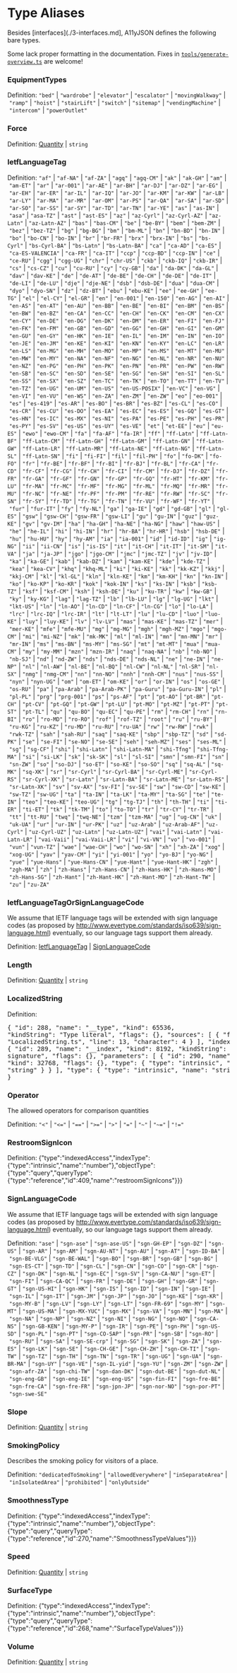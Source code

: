 # Type Aliases

Besides [interfaces](./3-interfaces.md], A11yJSON defines the following bare types.

Some lack proper formatting in the documentation. Fixes in [`tools/generate-overview.ts`](https://github.com/sozialhelden/a11yjson/blob/master/tools/generate-overview.ts) are welcome!

### <a id="EquipmentTypes">EquipmentTypes</a>



Definition: <code>"bed"</code>&nbsp;|&nbsp;<code>"wardrobe"</code>&nbsp;|&nbsp;<code>"elevator"</code>&nbsp;|&nbsp;<code>"escalator"</code>&nbsp;|&nbsp;<code>"movingWalkway"</code>&nbsp;|&nbsp;<code>"ramp"</code>&nbsp;|&nbsp;<code>"hoist"</code>&nbsp;|&nbsp;<code>"stairLift"</code>&nbsp;|&nbsp;<code>"switch"</code>&nbsp;|&nbsp;<code>"sitemap"</code>&nbsp;|&nbsp;<code>"vendingMachine"</code>&nbsp;|&nbsp;<code>"intercom"</code>&nbsp;|&nbsp;<code>"powerOutlet"</code>



### <a id="Force">Force</a>



Definition: <a href="#Quantity">Quantity</a>&nbsp;|&nbsp;<code>string</code>



### <a id="IetfLanguageTag">IetfLanguageTag</a>



Definition: <code>"af"</code>&nbsp;|&nbsp;<code>"af-NA"</code>&nbsp;|&nbsp;<code>"af-ZA"</code>&nbsp;|&nbsp;<code>"agq"</code>&nbsp;|&nbsp;<code>"agq-CM"</code>&nbsp;|&nbsp;<code>"ak"</code>&nbsp;|&nbsp;<code>"ak-GH"</code>&nbsp;|&nbsp;<code>"am"</code>&nbsp;|&nbsp;<code>"am-ET"</code>&nbsp;|&nbsp;<code>"ar"</code>&nbsp;|&nbsp;<code>"ar-001"</code>&nbsp;|&nbsp;<code>"ar-AE"</code>&nbsp;|&nbsp;<code>"ar-BH"</code>&nbsp;|&nbsp;<code>"ar-DJ"</code>&nbsp;|&nbsp;<code>"ar-DZ"</code>&nbsp;|&nbsp;<code>"ar-EG"</code>&nbsp;|&nbsp;<code>"ar-EH"</code>&nbsp;|&nbsp;<code>"ar-ER"</code>&nbsp;|&nbsp;<code>"ar-IL"</code>&nbsp;|&nbsp;<code>"ar-IQ"</code>&nbsp;|&nbsp;<code>"ar-JO"</code>&nbsp;|&nbsp;<code>"ar-KM"</code>&nbsp;|&nbsp;<code>"ar-KW"</code>&nbsp;|&nbsp;<code>"ar-LB"</code>&nbsp;|&nbsp;<code>"ar-LY"</code>&nbsp;|&nbsp;<code>"ar-MA"</code>&nbsp;|&nbsp;<code>"ar-MR"</code>&nbsp;|&nbsp;<code>"ar-OM"</code>&nbsp;|&nbsp;<code>"ar-PS"</code>&nbsp;|&nbsp;<code>"ar-QA"</code>&nbsp;|&nbsp;<code>"ar-SA"</code>&nbsp;|&nbsp;<code>"ar-SD"</code>&nbsp;|&nbsp;<code>"ar-SO"</code>&nbsp;|&nbsp;<code>"ar-SS"</code>&nbsp;|&nbsp;<code>"ar-SY"</code>&nbsp;|&nbsp;<code>"ar-TD"</code>&nbsp;|&nbsp;<code>"ar-TN"</code>&nbsp;|&nbsp;<code>"ar-YE"</code>&nbsp;|&nbsp;<code>"as"</code>&nbsp;|&nbsp;<code>"as-IN"</code>&nbsp;|&nbsp;<code>"asa"</code>&nbsp;|&nbsp;<code>"asa-TZ"</code>&nbsp;|&nbsp;<code>"ast"</code>&nbsp;|&nbsp;<code>"ast-ES"</code>&nbsp;|&nbsp;<code>"az"</code>&nbsp;|&nbsp;<code>"az-Cyrl"</code>&nbsp;|&nbsp;<code>"az-Cyrl-AZ"</code>&nbsp;|&nbsp;<code>"az-Latn"</code>&nbsp;|&nbsp;<code>"az-Latn-AZ"</code>&nbsp;|&nbsp;<code>"bas"</code>&nbsp;|&nbsp;<code>"bas-CM"</code>&nbsp;|&nbsp;<code>"be"</code>&nbsp;|&nbsp;<code>"be-BY"</code>&nbsp;|&nbsp;<code>"bem"</code>&nbsp;|&nbsp;<code>"bem-ZM"</code>&nbsp;|&nbsp;<code>"bez"</code>&nbsp;|&nbsp;<code>"bez-TZ"</code>&nbsp;|&nbsp;<code>"bg"</code>&nbsp;|&nbsp;<code>"bg-BG"</code>&nbsp;|&nbsp;<code>"bm"</code>&nbsp;|&nbsp;<code>"bm-ML"</code>&nbsp;|&nbsp;<code>"bn"</code>&nbsp;|&nbsp;<code>"bn-BD"</code>&nbsp;|&nbsp;<code>"bn-IN"</code>&nbsp;|&nbsp;<code>"bo"</code>&nbsp;|&nbsp;<code>"bo-CN"</code>&nbsp;|&nbsp;<code>"bo-IN"</code>&nbsp;|&nbsp;<code>"br"</code>&nbsp;|&nbsp;<code>"br-FR"</code>&nbsp;|&nbsp;<code>"brx"</code>&nbsp;|&nbsp;<code>"brx-IN"</code>&nbsp;|&nbsp;<code>"bs"</code>&nbsp;|&nbsp;<code>"bs-Cyrl"</code>&nbsp;|&nbsp;<code>"bs-Cyrl-BA"</code>&nbsp;|&nbsp;<code>"bs-Latn"</code>&nbsp;|&nbsp;<code>"bs-Latn-BA"</code>&nbsp;|&nbsp;<code>"ca"</code>&nbsp;|&nbsp;<code>"ca-AD"</code>&nbsp;|&nbsp;<code>"ca-ES"</code>&nbsp;|&nbsp;<code>"ca-ES-VALENCIA"</code>&nbsp;|&nbsp;<code>"ca-FR"</code>&nbsp;|&nbsp;<code>"ca-IT"</code>&nbsp;|&nbsp;<code>"ccp"</code>&nbsp;|&nbsp;<code>"ccp-BD"</code>&nbsp;|&nbsp;<code>"ccp-IN"</code>&nbsp;|&nbsp;<code>"ce"</code>&nbsp;|&nbsp;<code>"ce-RU"</code>&nbsp;|&nbsp;<code>"cgg"</code>&nbsp;|&nbsp;<code>"cgg-UG"</code>&nbsp;|&nbsp;<code>"chr"</code>&nbsp;|&nbsp;<code>"chr-US"</code>&nbsp;|&nbsp;<code>"ckb"</code>&nbsp;|&nbsp;<code>"ckb-IQ"</code>&nbsp;|&nbsp;<code>"ckb-IR"</code>&nbsp;|&nbsp;<code>"cs"</code>&nbsp;|&nbsp;<code>"cs-CZ"</code>&nbsp;|&nbsp;<code>"cu"</code>&nbsp;|&nbsp;<code>"cu-RU"</code>&nbsp;|&nbsp;<code>"cy"</code>&nbsp;|&nbsp;<code>"cy-GB"</code>&nbsp;|&nbsp;<code>"da"</code>&nbsp;|&nbsp;<code>"da-DK"</code>&nbsp;|&nbsp;<code>"da-GL"</code>&nbsp;|&nbsp;<code>"dav"</code>&nbsp;|&nbsp;<code>"dav-KE"</code>&nbsp;|&nbsp;<code>"de"</code>&nbsp;|&nbsp;<code>"de-AT"</code>&nbsp;|&nbsp;<code>"de-BE"</code>&nbsp;|&nbsp;<code>"de-CH"</code>&nbsp;|&nbsp;<code>"de-DE"</code>&nbsp;|&nbsp;<code>"de-IT"</code>&nbsp;|&nbsp;<code>"de-LI"</code>&nbsp;|&nbsp;<code>"de-LU"</code>&nbsp;|&nbsp;<code>"dje"</code>&nbsp;|&nbsp;<code>"dje-NE"</code>&nbsp;|&nbsp;<code>"dsb"</code>&nbsp;|&nbsp;<code>"dsb-DE"</code>&nbsp;|&nbsp;<code>"dua"</code>&nbsp;|&nbsp;<code>"dua-CM"</code>&nbsp;|&nbsp;<code>"dyo"</code>&nbsp;|&nbsp;<code>"dyo-SN"</code>&nbsp;|&nbsp;<code>"dz"</code>&nbsp;|&nbsp;<code>"dz-BT"</code>&nbsp;|&nbsp;<code>"ebu"</code>&nbsp;|&nbsp;<code>"ebu-KE"</code>&nbsp;|&nbsp;<code>"ee"</code>&nbsp;|&nbsp;<code>"ee-GH"</code>&nbsp;|&nbsp;<code>"ee-TG"</code>&nbsp;|&nbsp;<code>"el"</code>&nbsp;|&nbsp;<code>"el-CY"</code>&nbsp;|&nbsp;<code>"el-GR"</code>&nbsp;|&nbsp;<code>"en"</code>&nbsp;|&nbsp;<code>"en-001"</code>&nbsp;|&nbsp;<code>"en-150"</code>&nbsp;|&nbsp;<code>"en-AG"</code>&nbsp;|&nbsp;<code>"en-AI"</code>&nbsp;|&nbsp;<code>"en-AS"</code>&nbsp;|&nbsp;<code>"en-AT"</code>&nbsp;|&nbsp;<code>"en-AU"</code>&nbsp;|&nbsp;<code>"en-BB"</code>&nbsp;|&nbsp;<code>"en-BE"</code>&nbsp;|&nbsp;<code>"en-BI"</code>&nbsp;|&nbsp;<code>"en-BM"</code>&nbsp;|&nbsp;<code>"en-BS"</code>&nbsp;|&nbsp;<code>"en-BW"</code>&nbsp;|&nbsp;<code>"en-BZ"</code>&nbsp;|&nbsp;<code>"en-CA"</code>&nbsp;|&nbsp;<code>"en-CC"</code>&nbsp;|&nbsp;<code>"en-CH"</code>&nbsp;|&nbsp;<code>"en-CK"</code>&nbsp;|&nbsp;<code>"en-CM"</code>&nbsp;|&nbsp;<code>"en-CX"</code>&nbsp;|&nbsp;<code>"en-CY"</code>&nbsp;|&nbsp;<code>"en-DE"</code>&nbsp;|&nbsp;<code>"en-DG"</code>&nbsp;|&nbsp;<code>"en-DK"</code>&nbsp;|&nbsp;<code>"en-DM"</code>&nbsp;|&nbsp;<code>"en-ER"</code>&nbsp;|&nbsp;<code>"en-FI"</code>&nbsp;|&nbsp;<code>"en-FJ"</code>&nbsp;|&nbsp;<code>"en-FK"</code>&nbsp;|&nbsp;<code>"en-FM"</code>&nbsp;|&nbsp;<code>"en-GB"</code>&nbsp;|&nbsp;<code>"en-GD"</code>&nbsp;|&nbsp;<code>"en-GG"</code>&nbsp;|&nbsp;<code>"en-GH"</code>&nbsp;|&nbsp;<code>"en-GI"</code>&nbsp;|&nbsp;<code>"en-GM"</code>&nbsp;|&nbsp;<code>"en-GU"</code>&nbsp;|&nbsp;<code>"en-GY"</code>&nbsp;|&nbsp;<code>"en-HK"</code>&nbsp;|&nbsp;<code>"en-IE"</code>&nbsp;|&nbsp;<code>"en-IL"</code>&nbsp;|&nbsp;<code>"en-IM"</code>&nbsp;|&nbsp;<code>"en-IN"</code>&nbsp;|&nbsp;<code>"en-IO"</code>&nbsp;|&nbsp;<code>"en-JE"</code>&nbsp;|&nbsp;<code>"en-JM"</code>&nbsp;|&nbsp;<code>"en-KE"</code>&nbsp;|&nbsp;<code>"en-KI"</code>&nbsp;|&nbsp;<code>"en-KN"</code>&nbsp;|&nbsp;<code>"en-KY"</code>&nbsp;|&nbsp;<code>"en-LC"</code>&nbsp;|&nbsp;<code>"en-LR"</code>&nbsp;|&nbsp;<code>"en-LS"</code>&nbsp;|&nbsp;<code>"en-MG"</code>&nbsp;|&nbsp;<code>"en-MH"</code>&nbsp;|&nbsp;<code>"en-MO"</code>&nbsp;|&nbsp;<code>"en-MP"</code>&nbsp;|&nbsp;<code>"en-MS"</code>&nbsp;|&nbsp;<code>"en-MT"</code>&nbsp;|&nbsp;<code>"en-MU"</code>&nbsp;|&nbsp;<code>"en-MW"</code>&nbsp;|&nbsp;<code>"en-MY"</code>&nbsp;|&nbsp;<code>"en-NA"</code>&nbsp;|&nbsp;<code>"en-NF"</code>&nbsp;|&nbsp;<code>"en-NG"</code>&nbsp;|&nbsp;<code>"en-NL"</code>&nbsp;|&nbsp;<code>"en-NR"</code>&nbsp;|&nbsp;<code>"en-NU"</code>&nbsp;|&nbsp;<code>"en-NZ"</code>&nbsp;|&nbsp;<code>"en-PG"</code>&nbsp;|&nbsp;<code>"en-PH"</code>&nbsp;|&nbsp;<code>"en-PK"</code>&nbsp;|&nbsp;<code>"en-PN"</code>&nbsp;|&nbsp;<code>"en-PR"</code>&nbsp;|&nbsp;<code>"en-PW"</code>&nbsp;|&nbsp;<code>"en-RW"</code>&nbsp;|&nbsp;<code>"en-SB"</code>&nbsp;|&nbsp;<code>"en-SC"</code>&nbsp;|&nbsp;<code>"en-SD"</code>&nbsp;|&nbsp;<code>"en-SE"</code>&nbsp;|&nbsp;<code>"en-SG"</code>&nbsp;|&nbsp;<code>"en-SH"</code>&nbsp;|&nbsp;<code>"en-SI"</code>&nbsp;|&nbsp;<code>"en-SL"</code>&nbsp;|&nbsp;<code>"en-SS"</code>&nbsp;|&nbsp;<code>"en-SX"</code>&nbsp;|&nbsp;<code>"en-SZ"</code>&nbsp;|&nbsp;<code>"en-TC"</code>&nbsp;|&nbsp;<code>"en-TK"</code>&nbsp;|&nbsp;<code>"en-TO"</code>&nbsp;|&nbsp;<code>"en-TT"</code>&nbsp;|&nbsp;<code>"en-TV"</code>&nbsp;|&nbsp;<code>"en-TZ"</code>&nbsp;|&nbsp;<code>"en-UG"</code>&nbsp;|&nbsp;<code>"en-UM"</code>&nbsp;|&nbsp;<code>"en-US"</code>&nbsp;|&nbsp;<code>"en-US-POSIX"</code>&nbsp;|&nbsp;<code>"en-VC"</code>&nbsp;|&nbsp;<code>"en-VG"</code>&nbsp;|&nbsp;<code>"en-VI"</code>&nbsp;|&nbsp;<code>"en-VU"</code>&nbsp;|&nbsp;<code>"en-WS"</code>&nbsp;|&nbsp;<code>"en-ZA"</code>&nbsp;|&nbsp;<code>"en-ZM"</code>&nbsp;|&nbsp;<code>"en-ZW"</code>&nbsp;|&nbsp;<code>"eo"</code>&nbsp;|&nbsp;<code>"eo-001"</code>&nbsp;|&nbsp;<code>"es"</code>&nbsp;|&nbsp;<code>"es-419"</code>&nbsp;|&nbsp;<code>"es-AR"</code>&nbsp;|&nbsp;<code>"es-BO"</code>&nbsp;|&nbsp;<code>"es-BR"</code>&nbsp;|&nbsp;<code>"es-BZ"</code>&nbsp;|&nbsp;<code>"es-CL"</code>&nbsp;|&nbsp;<code>"es-CO"</code>&nbsp;|&nbsp;<code>"es-CR"</code>&nbsp;|&nbsp;<code>"es-CU"</code>&nbsp;|&nbsp;<code>"es-DO"</code>&nbsp;|&nbsp;<code>"es-EA"</code>&nbsp;|&nbsp;<code>"es-EC"</code>&nbsp;|&nbsp;<code>"es-ES"</code>&nbsp;|&nbsp;<code>"es-GQ"</code>&nbsp;|&nbsp;<code>"es-GT"</code>&nbsp;|&nbsp;<code>"es-HN"</code>&nbsp;|&nbsp;<code>"es-IC"</code>&nbsp;|&nbsp;<code>"es-MX"</code>&nbsp;|&nbsp;<code>"es-NI"</code>&nbsp;|&nbsp;<code>"es-PA"</code>&nbsp;|&nbsp;<code>"es-PE"</code>&nbsp;|&nbsp;<code>"es-PH"</code>&nbsp;|&nbsp;<code>"es-PR"</code>&nbsp;|&nbsp;<code>"es-PY"</code>&nbsp;|&nbsp;<code>"es-SV"</code>&nbsp;|&nbsp;<code>"es-US"</code>&nbsp;|&nbsp;<code>"es-UY"</code>&nbsp;|&nbsp;<code>"es-VE"</code>&nbsp;|&nbsp;<code>"et"</code>&nbsp;|&nbsp;<code>"et-EE"</code>&nbsp;|&nbsp;<code>"eu"</code>&nbsp;|&nbsp;<code>"eu-ES"</code>&nbsp;|&nbsp;<code>"ewo"</code>&nbsp;|&nbsp;<code>"ewo-CM"</code>&nbsp;|&nbsp;<code>"fa"</code>&nbsp;|&nbsp;<code>"fa-AF"</code>&nbsp;|&nbsp;<code>"fa-IR"</code>&nbsp;|&nbsp;<code>"ff"</code>&nbsp;|&nbsp;<code>"ff-Latn"</code>&nbsp;|&nbsp;<code>"ff-Latn-BF"</code>&nbsp;|&nbsp;<code>"ff-Latn-CM"</code>&nbsp;|&nbsp;<code>"ff-Latn-GH"</code>&nbsp;|&nbsp;<code>"ff-Latn-GM"</code>&nbsp;|&nbsp;<code>"ff-Latn-GN"</code>&nbsp;|&nbsp;<code>"ff-Latn-GW"</code>&nbsp;|&nbsp;<code>"ff-Latn-LR"</code>&nbsp;|&nbsp;<code>"ff-Latn-MR"</code>&nbsp;|&nbsp;<code>"ff-Latn-NE"</code>&nbsp;|&nbsp;<code>"ff-Latn-NG"</code>&nbsp;|&nbsp;<code>"ff-Latn-SL"</code>&nbsp;|&nbsp;<code>"ff-Latn-SN"</code>&nbsp;|&nbsp;<code>"fi"</code>&nbsp;|&nbsp;<code>"fi-FI"</code>&nbsp;|&nbsp;<code>"fil"</code>&nbsp;|&nbsp;<code>"fil-PH"</code>&nbsp;|&nbsp;<code>"fo"</code>&nbsp;|&nbsp;<code>"fo-DK"</code>&nbsp;|&nbsp;<code>"fo-FO"</code>&nbsp;|&nbsp;<code>"fr"</code>&nbsp;|&nbsp;<code>"fr-BE"</code>&nbsp;|&nbsp;<code>"fr-BF"</code>&nbsp;|&nbsp;<code>"fr-BI"</code>&nbsp;|&nbsp;<code>"fr-BJ"</code>&nbsp;|&nbsp;<code>"fr-BL"</code>&nbsp;|&nbsp;<code>"fr-CA"</code>&nbsp;|&nbsp;<code>"fr-CD"</code>&nbsp;|&nbsp;<code>"fr-CF"</code>&nbsp;|&nbsp;<code>"fr-CG"</code>&nbsp;|&nbsp;<code>"fr-CH"</code>&nbsp;|&nbsp;<code>"fr-CI"</code>&nbsp;|&nbsp;<code>"fr-CM"</code>&nbsp;|&nbsp;<code>"fr-DJ"</code>&nbsp;|&nbsp;<code>"fr-DZ"</code>&nbsp;|&nbsp;<code>"fr-FR"</code>&nbsp;|&nbsp;<code>"fr-GA"</code>&nbsp;|&nbsp;<code>"fr-GF"</code>&nbsp;|&nbsp;<code>"fr-GN"</code>&nbsp;|&nbsp;<code>"fr-GP"</code>&nbsp;|&nbsp;<code>"fr-GQ"</code>&nbsp;|&nbsp;<code>"fr-HT"</code>&nbsp;|&nbsp;<code>"fr-KM"</code>&nbsp;|&nbsp;<code>"fr-LU"</code>&nbsp;|&nbsp;<code>"fr-MA"</code>&nbsp;|&nbsp;<code>"fr-MC"</code>&nbsp;|&nbsp;<code>"fr-MF"</code>&nbsp;|&nbsp;<code>"fr-MG"</code>&nbsp;|&nbsp;<code>"fr-ML"</code>&nbsp;|&nbsp;<code>"fr-MQ"</code>&nbsp;|&nbsp;<code>"fr-MR"</code>&nbsp;|&nbsp;<code>"fr-MU"</code>&nbsp;|&nbsp;<code>"fr-NC"</code>&nbsp;|&nbsp;<code>"fr-NE"</code>&nbsp;|&nbsp;<code>"fr-PF"</code>&nbsp;|&nbsp;<code>"fr-PM"</code>&nbsp;|&nbsp;<code>"fr-RE"</code>&nbsp;|&nbsp;<code>"fr-RW"</code>&nbsp;|&nbsp;<code>"fr-SC"</code>&nbsp;|&nbsp;<code>"fr-SN"</code>&nbsp;|&nbsp;<code>"fr-SY"</code>&nbsp;|&nbsp;<code>"fr-TD"</code>&nbsp;|&nbsp;<code>"fr-TG"</code>&nbsp;|&nbsp;<code>"fr-TN"</code>&nbsp;|&nbsp;<code>"fr-VU"</code>&nbsp;|&nbsp;<code>"fr-WF"</code>&nbsp;|&nbsp;<code>"fr-YT"</code>&nbsp;|&nbsp;<code>"fur"</code>&nbsp;|&nbsp;<code>"fur-IT"</code>&nbsp;|&nbsp;<code>"fy"</code>&nbsp;|&nbsp;<code>"fy-NL"</code>&nbsp;|&nbsp;<code>"ga"</code>&nbsp;|&nbsp;<code>"ga-IE"</code>&nbsp;|&nbsp;<code>"gd"</code>&nbsp;|&nbsp;<code>"gd-GB"</code>&nbsp;|&nbsp;<code>"gl"</code>&nbsp;|&nbsp;<code>"gl-ES"</code>&nbsp;|&nbsp;<code>"gsw"</code>&nbsp;|&nbsp;<code>"gsw-CH"</code>&nbsp;|&nbsp;<code>"gsw-FR"</code>&nbsp;|&nbsp;<code>"gsw-LI"</code>&nbsp;|&nbsp;<code>"gu"</code>&nbsp;|&nbsp;<code>"gu-IN"</code>&nbsp;|&nbsp;<code>"guz"</code>&nbsp;|&nbsp;<code>"guz-KE"</code>&nbsp;|&nbsp;<code>"gv"</code>&nbsp;|&nbsp;<code>"gv-IM"</code>&nbsp;|&nbsp;<code>"ha"</code>&nbsp;|&nbsp;<code>"ha-GH"</code>&nbsp;|&nbsp;<code>"ha-NE"</code>&nbsp;|&nbsp;<code>"ha-NG"</code>&nbsp;|&nbsp;<code>"haw"</code>&nbsp;|&nbsp;<code>"haw-US"</code>&nbsp;|&nbsp;<code>"he"</code>&nbsp;|&nbsp;<code>"he-IL"</code>&nbsp;|&nbsp;<code>"hi"</code>&nbsp;|&nbsp;<code>"hi-IN"</code>&nbsp;|&nbsp;<code>"hr"</code>&nbsp;|&nbsp;<code>"hr-BA"</code>&nbsp;|&nbsp;<code>"hr-HR"</code>&nbsp;|&nbsp;<code>"hsb"</code>&nbsp;|&nbsp;<code>"hsb-DE"</code>&nbsp;|&nbsp;<code>"hu"</code>&nbsp;|&nbsp;<code>"hu-HU"</code>&nbsp;|&nbsp;<code>"hy"</code>&nbsp;|&nbsp;<code>"hy-AM"</code>&nbsp;|&nbsp;<code>"ia"</code>&nbsp;|&nbsp;<code>"ia-001"</code>&nbsp;|&nbsp;<code>"id"</code>&nbsp;|&nbsp;<code>"id-ID"</code>&nbsp;|&nbsp;<code>"ig"</code>&nbsp;|&nbsp;<code>"ig-NG"</code>&nbsp;|&nbsp;<code>"ii"</code>&nbsp;|&nbsp;<code>"ii-CN"</code>&nbsp;|&nbsp;<code>"is"</code>&nbsp;|&nbsp;<code>"is-IS"</code>&nbsp;|&nbsp;<code>"it"</code>&nbsp;|&nbsp;<code>"it-CH"</code>&nbsp;|&nbsp;<code>"it-IT"</code>&nbsp;|&nbsp;<code>"it-SM"</code>&nbsp;|&nbsp;<code>"it-VA"</code>&nbsp;|&nbsp;<code>"ja"</code>&nbsp;|&nbsp;<code>"ja-JP"</code>&nbsp;|&nbsp;<code>"jgo"</code>&nbsp;|&nbsp;<code>"jgo-CM"</code>&nbsp;|&nbsp;<code>"jmc"</code>&nbsp;|&nbsp;<code>"jmc-TZ"</code>&nbsp;|&nbsp;<code>"jv"</code>&nbsp;|&nbsp;<code>"jv-ID"</code>&nbsp;|&nbsp;<code>"ka"</code>&nbsp;|&nbsp;<code>"ka-GE"</code>&nbsp;|&nbsp;<code>"kab"</code>&nbsp;|&nbsp;<code>"kab-DZ"</code>&nbsp;|&nbsp;<code>"kam"</code>&nbsp;|&nbsp;<code>"kam-KE"</code>&nbsp;|&nbsp;<code>"kde"</code>&nbsp;|&nbsp;<code>"kde-TZ"</code>&nbsp;|&nbsp;<code>"kea"</code>&nbsp;|&nbsp;<code>"kea-CV"</code>&nbsp;|&nbsp;<code>"khq"</code>&nbsp;|&nbsp;<code>"khq-ML"</code>&nbsp;|&nbsp;<code>"ki"</code>&nbsp;|&nbsp;<code>"ki-KE"</code>&nbsp;|&nbsp;<code>"kk"</code>&nbsp;|&nbsp;<code>"kk-KZ"</code>&nbsp;|&nbsp;<code>"kkj"</code>&nbsp;|&nbsp;<code>"kkj-CM"</code>&nbsp;|&nbsp;<code>"kl"</code>&nbsp;|&nbsp;<code>"kl-GL"</code>&nbsp;|&nbsp;<code>"kln"</code>&nbsp;|&nbsp;<code>"kln-KE"</code>&nbsp;|&nbsp;<code>"km"</code>&nbsp;|&nbsp;<code>"km-KH"</code>&nbsp;|&nbsp;<code>"kn"</code>&nbsp;|&nbsp;<code>"kn-IN"</code>&nbsp;|&nbsp;<code>"ko"</code>&nbsp;|&nbsp;<code>"ko-KP"</code>&nbsp;|&nbsp;<code>"ko-KR"</code>&nbsp;|&nbsp;<code>"kok"</code>&nbsp;|&nbsp;<code>"kok-IN"</code>&nbsp;|&nbsp;<code>"ks"</code>&nbsp;|&nbsp;<code>"ks-IN"</code>&nbsp;|&nbsp;<code>"ksb"</code>&nbsp;|&nbsp;<code>"ksb-TZ"</code>&nbsp;|&nbsp;<code>"ksf"</code>&nbsp;|&nbsp;<code>"ksf-CM"</code>&nbsp;|&nbsp;<code>"ksh"</code>&nbsp;|&nbsp;<code>"ksh-DE"</code>&nbsp;|&nbsp;<code>"ku"</code>&nbsp;|&nbsp;<code>"ku-TR"</code>&nbsp;|&nbsp;<code>"kw"</code>&nbsp;|&nbsp;<code>"kw-GB"</code>&nbsp;|&nbsp;<code>"ky"</code>&nbsp;|&nbsp;<code>"ky-KG"</code>&nbsp;|&nbsp;<code>"lag"</code>&nbsp;|&nbsp;<code>"lag-TZ"</code>&nbsp;|&nbsp;<code>"lb"</code>&nbsp;|&nbsp;<code>"lb-LU"</code>&nbsp;|&nbsp;<code>"lg"</code>&nbsp;|&nbsp;<code>"lg-UG"</code>&nbsp;|&nbsp;<code>"lkt"</code>&nbsp;|&nbsp;<code>"lkt-US"</code>&nbsp;|&nbsp;<code>"ln"</code>&nbsp;|&nbsp;<code>"ln-AO"</code>&nbsp;|&nbsp;<code>"ln-CD"</code>&nbsp;|&nbsp;<code>"ln-CF"</code>&nbsp;|&nbsp;<code>"ln-CG"</code>&nbsp;|&nbsp;<code>"lo"</code>&nbsp;|&nbsp;<code>"lo-LA"</code>&nbsp;|&nbsp;<code>"lrc"</code>&nbsp;|&nbsp;<code>"lrc-IQ"</code>&nbsp;|&nbsp;<code>"lrc-IR"</code>&nbsp;|&nbsp;<code>"lt"</code>&nbsp;|&nbsp;<code>"lt-LT"</code>&nbsp;|&nbsp;<code>"lu"</code>&nbsp;|&nbsp;<code>"lu-CD"</code>&nbsp;|&nbsp;<code>"luo"</code>&nbsp;|&nbsp;<code>"luo-KE"</code>&nbsp;|&nbsp;<code>"luy"</code>&nbsp;|&nbsp;<code>"luy-KE"</code>&nbsp;|&nbsp;<code>"lv"</code>&nbsp;|&nbsp;<code>"lv-LV"</code>&nbsp;|&nbsp;<code>"mas"</code>&nbsp;|&nbsp;<code>"mas-KE"</code>&nbsp;|&nbsp;<code>"mas-TZ"</code>&nbsp;|&nbsp;<code>"mer"</code>&nbsp;|&nbsp;<code>"mer-KE"</code>&nbsp;|&nbsp;<code>"mfe"</code>&nbsp;|&nbsp;<code>"mfe-MU"</code>&nbsp;|&nbsp;<code>"mg"</code>&nbsp;|&nbsp;<code>"mg-MG"</code>&nbsp;|&nbsp;<code>"mgh"</code>&nbsp;|&nbsp;<code>"mgh-MZ"</code>&nbsp;|&nbsp;<code>"mgo"</code>&nbsp;|&nbsp;<code>"mgo-CM"</code>&nbsp;|&nbsp;<code>"mi"</code>&nbsp;|&nbsp;<code>"mi-NZ"</code>&nbsp;|&nbsp;<code>"mk"</code>&nbsp;|&nbsp;<code>"mk-MK"</code>&nbsp;|&nbsp;<code>"ml"</code>&nbsp;|&nbsp;<code>"ml-IN"</code>&nbsp;|&nbsp;<code>"mn"</code>&nbsp;|&nbsp;<code>"mn-MN"</code>&nbsp;|&nbsp;<code>"mr"</code>&nbsp;|&nbsp;<code>"mr-IN"</code>&nbsp;|&nbsp;<code>"ms"</code>&nbsp;|&nbsp;<code>"ms-BN"</code>&nbsp;|&nbsp;<code>"ms-MY"</code>&nbsp;|&nbsp;<code>"ms-SG"</code>&nbsp;|&nbsp;<code>"mt"</code>&nbsp;|&nbsp;<code>"mt-MT"</code>&nbsp;|&nbsp;<code>"mua"</code>&nbsp;|&nbsp;<code>"mua-CM"</code>&nbsp;|&nbsp;<code>"my"</code>&nbsp;|&nbsp;<code>"my-MM"</code>&nbsp;|&nbsp;<code>"mzn"</code>&nbsp;|&nbsp;<code>"mzn-IR"</code>&nbsp;|&nbsp;<code>"naq"</code>&nbsp;|&nbsp;<code>"naq-NA"</code>&nbsp;|&nbsp;<code>"nb"</code>&nbsp;|&nbsp;<code>"nb-NO"</code>&nbsp;|&nbsp;<code>"nb-SJ"</code>&nbsp;|&nbsp;<code>"nd"</code>&nbsp;|&nbsp;<code>"nd-ZW"</code>&nbsp;|&nbsp;<code>"nds"</code>&nbsp;|&nbsp;<code>"nds-DE"</code>&nbsp;|&nbsp;<code>"nds-NL"</code>&nbsp;|&nbsp;<code>"ne"</code>&nbsp;|&nbsp;<code>"ne-IN"</code>&nbsp;|&nbsp;<code>"ne-NP"</code>&nbsp;|&nbsp;<code>"nl"</code>&nbsp;|&nbsp;<code>"nl-AW"</code>&nbsp;|&nbsp;<code>"nl-BE"</code>&nbsp;|&nbsp;<code>"nl-BQ"</code>&nbsp;|&nbsp;<code>"nl-CW"</code>&nbsp;|&nbsp;<code>"nl-NL"</code>&nbsp;|&nbsp;<code>"nl-SR"</code>&nbsp;|&nbsp;<code>"nl-SX"</code>&nbsp;|&nbsp;<code>"nmg"</code>&nbsp;|&nbsp;<code>"nmg-CM"</code>&nbsp;|&nbsp;<code>"nn"</code>&nbsp;|&nbsp;<code>"nn-NO"</code>&nbsp;|&nbsp;<code>"nnh"</code>&nbsp;|&nbsp;<code>"nnh-CM"</code>&nbsp;|&nbsp;<code>"nus"</code>&nbsp;|&nbsp;<code>"nus-SS"</code>&nbsp;|&nbsp;<code>"nyn"</code>&nbsp;|&nbsp;<code>"nyn-UG"</code>&nbsp;|&nbsp;<code>"om"</code>&nbsp;|&nbsp;<code>"om-ET"</code>&nbsp;|&nbsp;<code>"om-KE"</code>&nbsp;|&nbsp;<code>"or"</code>&nbsp;|&nbsp;<code>"or-IN"</code>&nbsp;|&nbsp;<code>"os"</code>&nbsp;|&nbsp;<code>"os-GE"</code>&nbsp;|&nbsp;<code>"os-RU"</code>&nbsp;|&nbsp;<code>"pa"</code>&nbsp;|&nbsp;<code>"pa-Arab"</code>&nbsp;|&nbsp;<code>"pa-Arab-PK"</code>&nbsp;|&nbsp;<code>"pa-Guru"</code>&nbsp;|&nbsp;<code>"pa-Guru-IN"</code>&nbsp;|&nbsp;<code>"pl"</code>&nbsp;|&nbsp;<code>"pl-PL"</code>&nbsp;|&nbsp;<code>"prg"</code>&nbsp;|&nbsp;<code>"prg-001"</code>&nbsp;|&nbsp;<code>"ps"</code>&nbsp;|&nbsp;<code>"ps-AF"</code>&nbsp;|&nbsp;<code>"pt"</code>&nbsp;|&nbsp;<code>"pt-AO"</code>&nbsp;|&nbsp;<code>"pt-BR"</code>&nbsp;|&nbsp;<code>"pt-CH"</code>&nbsp;|&nbsp;<code>"pt-CV"</code>&nbsp;|&nbsp;<code>"pt-GQ"</code>&nbsp;|&nbsp;<code>"pt-GW"</code>&nbsp;|&nbsp;<code>"pt-LU"</code>&nbsp;|&nbsp;<code>"pt-MO"</code>&nbsp;|&nbsp;<code>"pt-MZ"</code>&nbsp;|&nbsp;<code>"pt-PT"</code>&nbsp;|&nbsp;<code>"pt-ST"</code>&nbsp;|&nbsp;<code>"pt-TL"</code>&nbsp;|&nbsp;<code>"qu"</code>&nbsp;|&nbsp;<code>"qu-BO"</code>&nbsp;|&nbsp;<code>"qu-EC"</code>&nbsp;|&nbsp;<code>"qu-PE"</code>&nbsp;|&nbsp;<code>"rm"</code>&nbsp;|&nbsp;<code>"rm-CH"</code>&nbsp;|&nbsp;<code>"rn"</code>&nbsp;|&nbsp;<code>"rn-BI"</code>&nbsp;|&nbsp;<code>"ro"</code>&nbsp;|&nbsp;<code>"ro-MD"</code>&nbsp;|&nbsp;<code>"ro-RO"</code>&nbsp;|&nbsp;<code>"rof"</code>&nbsp;|&nbsp;<code>"rof-TZ"</code>&nbsp;|&nbsp;<code>"root"</code>&nbsp;|&nbsp;<code>"ru"</code>&nbsp;|&nbsp;<code>"ru-BY"</code>&nbsp;|&nbsp;<code>"ru-KG"</code>&nbsp;|&nbsp;<code>"ru-KZ"</code>&nbsp;|&nbsp;<code>"ru-MD"</code>&nbsp;|&nbsp;<code>"ru-RU"</code>&nbsp;|&nbsp;<code>"ru-UA"</code>&nbsp;|&nbsp;<code>"rw"</code>&nbsp;|&nbsp;<code>"rw-RW"</code>&nbsp;|&nbsp;<code>"rwk"</code>&nbsp;|&nbsp;<code>"rwk-TZ"</code>&nbsp;|&nbsp;<code>"sah"</code>&nbsp;|&nbsp;<code>"sah-RU"</code>&nbsp;|&nbsp;<code>"saq"</code>&nbsp;|&nbsp;<code>"saq-KE"</code>&nbsp;|&nbsp;<code>"sbp"</code>&nbsp;|&nbsp;<code>"sbp-TZ"</code>&nbsp;|&nbsp;<code>"sd"</code>&nbsp;|&nbsp;<code>"sd-PK"</code>&nbsp;|&nbsp;<code>"se"</code>&nbsp;|&nbsp;<code>"se-FI"</code>&nbsp;|&nbsp;<code>"se-NO"</code>&nbsp;|&nbsp;<code>"se-SE"</code>&nbsp;|&nbsp;<code>"seh"</code>&nbsp;|&nbsp;<code>"seh-MZ"</code>&nbsp;|&nbsp;<code>"ses"</code>&nbsp;|&nbsp;<code>"ses-ML"</code>&nbsp;|&nbsp;<code>"sg"</code>&nbsp;|&nbsp;<code>"sg-CF"</code>&nbsp;|&nbsp;<code>"shi"</code>&nbsp;|&nbsp;<code>"shi-Latn"</code>&nbsp;|&nbsp;<code>"shi-Latn-MA"</code>&nbsp;|&nbsp;<code>"shi-Tfng"</code>&nbsp;|&nbsp;<code>"shi-Tfng-MA"</code>&nbsp;|&nbsp;<code>"si"</code>&nbsp;|&nbsp;<code>"si-LK"</code>&nbsp;|&nbsp;<code>"sk"</code>&nbsp;|&nbsp;<code>"sk-SK"</code>&nbsp;|&nbsp;<code>"sl"</code>&nbsp;|&nbsp;<code>"sl-SI"</code>&nbsp;|&nbsp;<code>"smn"</code>&nbsp;|&nbsp;<code>"smn-FI"</code>&nbsp;|&nbsp;<code>"sn"</code>&nbsp;|&nbsp;<code>"sn-ZW"</code>&nbsp;|&nbsp;<code>"so"</code>&nbsp;|&nbsp;<code>"so-DJ"</code>&nbsp;|&nbsp;<code>"so-ET"</code>&nbsp;|&nbsp;<code>"so-KE"</code>&nbsp;|&nbsp;<code>"so-SO"</code>&nbsp;|&nbsp;<code>"sq"</code>&nbsp;|&nbsp;<code>"sq-AL"</code>&nbsp;|&nbsp;<code>"sq-MK"</code>&nbsp;|&nbsp;<code>"sq-XK"</code>&nbsp;|&nbsp;<code>"sr"</code>&nbsp;|&nbsp;<code>"sr-Cyrl"</code>&nbsp;|&nbsp;<code>"sr-Cyrl-BA"</code>&nbsp;|&nbsp;<code>"sr-Cyrl-ME"</code>&nbsp;|&nbsp;<code>"sr-Cyrl-RS"</code>&nbsp;|&nbsp;<code>"sr-Cyrl-XK"</code>&nbsp;|&nbsp;<code>"sr-Latn"</code>&nbsp;|&nbsp;<code>"sr-Latn-BA"</code>&nbsp;|&nbsp;<code>"sr-Latn-ME"</code>&nbsp;|&nbsp;<code>"sr-Latn-RS"</code>&nbsp;|&nbsp;<code>"sr-Latn-XK"</code>&nbsp;|&nbsp;<code>"sv"</code>&nbsp;|&nbsp;<code>"sv-AX"</code>&nbsp;|&nbsp;<code>"sv-FI"</code>&nbsp;|&nbsp;<code>"sv-SE"</code>&nbsp;|&nbsp;<code>"sw"</code>&nbsp;|&nbsp;<code>"sw-CD"</code>&nbsp;|&nbsp;<code>"sw-KE"</code>&nbsp;|&nbsp;<code>"sw-TZ"</code>&nbsp;|&nbsp;<code>"sw-UG"</code>&nbsp;|&nbsp;<code>"ta"</code>&nbsp;|&nbsp;<code>"ta-IN"</code>&nbsp;|&nbsp;<code>"ta-LK"</code>&nbsp;|&nbsp;<code>"ta-MY"</code>&nbsp;|&nbsp;<code>"ta-SG"</code>&nbsp;|&nbsp;<code>"te"</code>&nbsp;|&nbsp;<code>"te-IN"</code>&nbsp;|&nbsp;<code>"teo"</code>&nbsp;|&nbsp;<code>"teo-KE"</code>&nbsp;|&nbsp;<code>"teo-UG"</code>&nbsp;|&nbsp;<code>"tg"</code>&nbsp;|&nbsp;<code>"tg-TJ"</code>&nbsp;|&nbsp;<code>"th"</code>&nbsp;|&nbsp;<code>"th-TH"</code>&nbsp;|&nbsp;<code>"ti"</code>&nbsp;|&nbsp;<code>"ti-ER"</code>&nbsp;|&nbsp;<code>"ti-ET"</code>&nbsp;|&nbsp;<code>"tk"</code>&nbsp;|&nbsp;<code>"tk-TM"</code>&nbsp;|&nbsp;<code>"to"</code>&nbsp;|&nbsp;<code>"to-TO"</code>&nbsp;|&nbsp;<code>"tr"</code>&nbsp;|&nbsp;<code>"tr-CY"</code>&nbsp;|&nbsp;<code>"tr-TR"</code>&nbsp;|&nbsp;<code>"tt"</code>&nbsp;|&nbsp;<code>"tt-RU"</code>&nbsp;|&nbsp;<code>"twq"</code>&nbsp;|&nbsp;<code>"twq-NE"</code>&nbsp;|&nbsp;<code>"tzm"</code>&nbsp;|&nbsp;<code>"tzm-MA"</code>&nbsp;|&nbsp;<code>"ug"</code>&nbsp;|&nbsp;<code>"ug-CN"</code>&nbsp;|&nbsp;<code>"uk"</code>&nbsp;|&nbsp;<code>"uk-UA"</code>&nbsp;|&nbsp;<code>"ur"</code>&nbsp;|&nbsp;<code>"ur-IN"</code>&nbsp;|&nbsp;<code>"ur-PK"</code>&nbsp;|&nbsp;<code>"uz"</code>&nbsp;|&nbsp;<code>"uz-Arab"</code>&nbsp;|&nbsp;<code>"uz-Arab-AF"</code>&nbsp;|&nbsp;<code>"uz-Cyrl"</code>&nbsp;|&nbsp;<code>"uz-Cyrl-UZ"</code>&nbsp;|&nbsp;<code>"uz-Latn"</code>&nbsp;|&nbsp;<code>"uz-Latn-UZ"</code>&nbsp;|&nbsp;<code>"vai"</code>&nbsp;|&nbsp;<code>"vai-Latn"</code>&nbsp;|&nbsp;<code>"vai-Latn-LR"</code>&nbsp;|&nbsp;<code>"vai-Vaii"</code>&nbsp;|&nbsp;<code>"vai-Vaii-LR"</code>&nbsp;|&nbsp;<code>"vi"</code>&nbsp;|&nbsp;<code>"vi-VN"</code>&nbsp;|&nbsp;<code>"vo"</code>&nbsp;|&nbsp;<code>"vo-001"</code>&nbsp;|&nbsp;<code>"vun"</code>&nbsp;|&nbsp;<code>"vun-TZ"</code>&nbsp;|&nbsp;<code>"wae"</code>&nbsp;|&nbsp;<code>"wae-CH"</code>&nbsp;|&nbsp;<code>"wo"</code>&nbsp;|&nbsp;<code>"wo-SN"</code>&nbsp;|&nbsp;<code>"xh"</code>&nbsp;|&nbsp;<code>"xh-ZA"</code>&nbsp;|&nbsp;<code>"xog"</code>&nbsp;|&nbsp;<code>"xog-UG"</code>&nbsp;|&nbsp;<code>"yav"</code>&nbsp;|&nbsp;<code>"yav-CM"</code>&nbsp;|&nbsp;<code>"yi"</code>&nbsp;|&nbsp;<code>"yi-001"</code>&nbsp;|&nbsp;<code>"yo"</code>&nbsp;|&nbsp;<code>"yo-BJ"</code>&nbsp;|&nbsp;<code>"yo-NG"</code>&nbsp;|&nbsp;<code>"yue"</code>&nbsp;|&nbsp;<code>"yue-Hans"</code>&nbsp;|&nbsp;<code>"yue-Hans-CN"</code>&nbsp;|&nbsp;<code>"yue-Hant"</code>&nbsp;|&nbsp;<code>"yue-Hant-HK"</code>&nbsp;|&nbsp;<code>"zgh"</code>&nbsp;|&nbsp;<code>"zgh-MA"</code>&nbsp;|&nbsp;<code>"zh"</code>&nbsp;|&nbsp;<code>"zh-Hans"</code>&nbsp;|&nbsp;<code>"zh-Hans-CN"</code>&nbsp;|&nbsp;<code>"zh-Hans-HK"</code>&nbsp;|&nbsp;<code>"zh-Hans-MO"</code>&nbsp;|&nbsp;<code>"zh-Hans-SG"</code>&nbsp;|&nbsp;<code>"zh-Hant"</code>&nbsp;|&nbsp;<code>"zh-Hant-HK"</code>&nbsp;|&nbsp;<code>"zh-Hant-MO"</code>&nbsp;|&nbsp;<code>"zh-Hant-TW"</code>&nbsp;|&nbsp;<code>"zu"</code>&nbsp;|&nbsp;<code>"zu-ZA"</code>



### <a id="IetfLanguageTagOrSignLanguageCode">IetfLanguageTagOrSignLanguageCode</a>

We assume that IETF language tags will be extended with sign language codes (as proposed by
http://www.evertype.com/standards/iso639/sign-language.html) eventually, so our language tags
support them already.

Definition: <a href="#IetfLanguageTag">IetfLanguageTag</a>&nbsp;|&nbsp;<a href="#SignLanguageCode">SignLanguageCode</a>



### <a id="Length">Length</a>



Definition: <a href="#Quantity">Quantity</a>&nbsp;|&nbsp;<code>string</code>



### <a id="LocalizedString">LocalizedString</a>



Definition: <pre>{
  "id": 288,
  "name": "__type",
  "kind": 65536,
  "kindString": "Type literal",
  "flags": {},
  "sources": [
    {
      "fileName": "LocalizedString.ts",
      "line": 13,
      "character": 4
    }
  ],
  "indexSignature": {
    "id": 289,
    "name": "__index",
    "kind": 8192,
    "kindString": "Index signature",
    "flags": {},
    "parameters": [
      {
        "id": 290,
        "name": "key",
        "kind": 32768,
        "flags": {},
        "type": {
          "type": "intrinsic",
          "name": "string"
        }
      }
    ],
    "type": {
      "type": "intrinsic",
      "name": "string"
    }
  }
}</pre>



### <a id="Operator">Operator</a>

The allowed operators for comparison quantities

Definition: <code>"<"</code>&nbsp;|&nbsp;<code>"<="</code>&nbsp;|&nbsp;<code>"=="</code>&nbsp;|&nbsp;<code>">="</code>&nbsp;|&nbsp;<code>">"</code>&nbsp;|&nbsp;<code>"="</code>&nbsp;|&nbsp;<code>"~"</code>&nbsp;|&nbsp;<code>"~="</code>&nbsp;|&nbsp;<code>"!="</code>



### <a id="RestroomSignIcon">RestroomSignIcon</a>



Definition: {"type":"indexedAccess","indexType":{"type":"intrinsic","name":"number"},"objectType":{"type":"query","queryType":{"type":"reference","id":409,"name":"restroomSignIcons"}}}



### <a id="SignLanguageCode">SignLanguageCode</a>

We assume that IETF language tags will be extended with sign language codes (as proposed by
http://www.evertype.com/standards/iso639/sign-language.html) eventually, so our language tags
support them already.

Definition: <code>"ase"</code>&nbsp;|&nbsp;<code>"sgn-ase"</code>&nbsp;|&nbsp;<code>"sgn-ase-US"</code>&nbsp;|&nbsp;<code>"sgn-GH-EP"</code>&nbsp;|&nbsp;<code>"sgn-DZ"</code>&nbsp;|&nbsp;<code>"sgn-US"</code>&nbsp;|&nbsp;<code>"sgn-AR"</code>&nbsp;|&nbsp;<code>"sgn-AM"</code>&nbsp;|&nbsp;<code>"sgn-AU-NT"</code>&nbsp;|&nbsp;<code>"sgn-AU"</code>&nbsp;|&nbsp;<code>"sgn-AT"</code>&nbsp;|&nbsp;<code>"sgn-ID-BA"</code>&nbsp;|&nbsp;<code>"sgn-BE-VLG"</code>&nbsp;|&nbsp;<code>"sgn-BE-WAL"</code>&nbsp;|&nbsp;<code>"sgn-BO"</code>&nbsp;|&nbsp;<code>"sgn-BR"</code>&nbsp;|&nbsp;<code>"sgn-GB"</code>&nbsp;|&nbsp;<code>"sgn-BG"</code>&nbsp;|&nbsp;<code>"sgn-ES-CT"</code>&nbsp;|&nbsp;<code>"sgn-TD"</code>&nbsp;|&nbsp;<code>"sgn-CL"</code>&nbsp;|&nbsp;<code>"sgn-CN"</code>&nbsp;|&nbsp;<code>"sgn-CO"</code>&nbsp;|&nbsp;<code>"sgn-CR"</code>&nbsp;|&nbsp;<code>"sgn-CZ"</code>&nbsp;|&nbsp;<code>"sgn-DK"</code>&nbsp;|&nbsp;<code>"sgn-NL"</code>&nbsp;|&nbsp;<code>"sgn-EC"</code>&nbsp;|&nbsp;<code>"sgn-SV"</code>&nbsp;|&nbsp;<code>"sgn-CA-NU"</code>&nbsp;|&nbsp;<code>"sgn-ET"</code>&nbsp;|&nbsp;<code>"sgn-FI"</code>&nbsp;|&nbsp;<code>"sgn-CA-QC"</code>&nbsp;|&nbsp;<code>"sgn-FR"</code>&nbsp;|&nbsp;<code>"sgn-DE"</code>&nbsp;|&nbsp;<code>"sgn-GH"</code>&nbsp;|&nbsp;<code>"sgn-GR"</code>&nbsp;|&nbsp;<code>"sgn-GT"</code>&nbsp;|&nbsp;<code>"sgn-US-HI"</code>&nbsp;|&nbsp;<code>"sgn-HK"</code>&nbsp;|&nbsp;<code>"sgn-IS"</code>&nbsp;|&nbsp;<code>"sgn-ID"</code>&nbsp;|&nbsp;<code>"sgn-IN"</code>&nbsp;|&nbsp;<code>"sgn-IE"</code>&nbsp;|&nbsp;<code>"sgn-IL"</code>&nbsp;|&nbsp;<code>"sgn-IT"</code>&nbsp;|&nbsp;<code>"sgn-JM"</code>&nbsp;|&nbsp;<code>"sgn-JP"</code>&nbsp;|&nbsp;<code>"sgn-JO"</code>&nbsp;|&nbsp;<code>"sgn-KE"</code>&nbsp;|&nbsp;<code>"sgn-KR"</code>&nbsp;|&nbsp;<code>"sgn-MY-B"</code>&nbsp;|&nbsp;<code>"sgn-LV"</code>&nbsp;|&nbsp;<code>"sgn-LY"</code>&nbsp;|&nbsp;<code>"sgn-LT"</code>&nbsp;|&nbsp;<code>"sgn-FR-69"</code>&nbsp;|&nbsp;<code>"sgn-MY"</code>&nbsp;|&nbsp;<code>"sgn-MT"</code>&nbsp;|&nbsp;<code>"sgn-US-MA"</code>&nbsp;|&nbsp;<code>"sgn-MX-YUC"</code>&nbsp;|&nbsp;<code>"sgn-MX"</code>&nbsp;|&nbsp;<code>"sgn-VA"</code>&nbsp;|&nbsp;<code>"sgn-MN"</code>&nbsp;|&nbsp;<code>"sgn-MA"</code>&nbsp;|&nbsp;<code>"sgn-NA"</code>&nbsp;|&nbsp;<code>"sgn-NP"</code>&nbsp;|&nbsp;<code>"sgn-NZ"</code>&nbsp;|&nbsp;<code>"sgn-NI"</code>&nbsp;|&nbsp;<code>"sgn-NG"</code>&nbsp;|&nbsp;<code>"sgn-NO"</code>&nbsp;|&nbsp;<code>"sgn-CA-NS"</code>&nbsp;|&nbsp;<code>"sgn-GB-KEN"</code>&nbsp;|&nbsp;<code>"sgn-MY-P"</code>&nbsp;|&nbsp;<code>"sgn-IR"</code>&nbsp;|&nbsp;<code>"sgn-PE"</code>&nbsp;|&nbsp;<code>"sgn-PH"</code>&nbsp;|&nbsp;<code>"sgn-US-SD"</code>&nbsp;|&nbsp;<code>"sgn-PL"</code>&nbsp;|&nbsp;<code>"sgn-PT"</code>&nbsp;|&nbsp;<code>"sgn-CO-SAP"</code>&nbsp;|&nbsp;<code>"sgn-PR"</code>&nbsp;|&nbsp;<code>"sgn-SB"</code>&nbsp;|&nbsp;<code>"sgn-RO"</code>&nbsp;|&nbsp;<code>"sgn-RU"</code>&nbsp;|&nbsp;<code>"sgn-SA"</code>&nbsp;|&nbsp;<code>"sgn-SE-crp"</code>&nbsp;|&nbsp;<code>"sgn-SG"</code>&nbsp;|&nbsp;<code>"sgn-SK"</code>&nbsp;|&nbsp;<code>"sgn-ZA"</code>&nbsp;|&nbsp;<code>"sgn-ES"</code>&nbsp;|&nbsp;<code>"sgn-LK"</code>&nbsp;|&nbsp;<code>"sgn-SE"</code>&nbsp;|&nbsp;<code>"sgn-CH-GE"</code>&nbsp;|&nbsp;<code>"sgn-CH-ZH"</code>&nbsp;|&nbsp;<code>"sgn-CH-TI"</code>&nbsp;|&nbsp;<code>"sgn-TW"</code>&nbsp;|&nbsp;<code>"sgn-TZ"</code>&nbsp;|&nbsp;<code>"sgn-TH"</code>&nbsp;|&nbsp;<code>"sgn-TN"</code>&nbsp;|&nbsp;<code>"sgn-TR"</code>&nbsp;|&nbsp;<code>"sgn-UG"</code>&nbsp;|&nbsp;<code>"sgn-UA"</code>&nbsp;|&nbsp;<code>"sgn-BR-MA"</code>&nbsp;|&nbsp;<code>"sgn-UY"</code>&nbsp;|&nbsp;<code>"sgn-VE"</code>&nbsp;|&nbsp;<code>"sgn-IL-yid"</code>&nbsp;|&nbsp;<code>"sgn-YU"</code>&nbsp;|&nbsp;<code>"sgn-ZM"</code>&nbsp;|&nbsp;<code>"sgn-ZW"</code>&nbsp;|&nbsp;<code>"sgn-afr-ZA"</code>&nbsp;|&nbsp;<code>"sgn-chi-TW"</code>&nbsp;|&nbsp;<code>"sgn-dan-DK"</code>&nbsp;|&nbsp;<code>"sgn-dut-BE"</code>&nbsp;|&nbsp;<code>"sgn-dut-NL"</code>&nbsp;|&nbsp;<code>"sgn-eng-GB"</code>&nbsp;|&nbsp;<code>"sgn-eng-IE"</code>&nbsp;|&nbsp;<code>"sgn-eng-US"</code>&nbsp;|&nbsp;<code>"sgn-fin-FI"</code>&nbsp;|&nbsp;<code>"sgn-fre-BE"</code>&nbsp;|&nbsp;<code>"sgn-fre-CA"</code>&nbsp;|&nbsp;<code>"sgn-fre-FR"</code>&nbsp;|&nbsp;<code>"sgn-jpn-JP"</code>&nbsp;|&nbsp;<code>"sgn-nor-NO"</code>&nbsp;|&nbsp;<code>"sgn-por-PT"</code>&nbsp;|&nbsp;<code>"sgn-swe-SE"</code>



### <a id="Slope">Slope</a>



Definition: <a href="#Quantity">Quantity</a>&nbsp;|&nbsp;<code>string</code>



### <a id="SmokingPolicy">SmokingPolicy</a>

Describes the smoking policy for visitors of a place.

Definition: <code>"dedicatedToSmoking"</code>&nbsp;|&nbsp;<code>"allowedEverywhere"</code>&nbsp;|&nbsp;<code>"inSeparateArea"</code>&nbsp;|&nbsp;<code>"inIsolatedArea"</code>&nbsp;|&nbsp;<code>"prohibited"</code>&nbsp;|&nbsp;<code>"onlyOutside"</code>



### <a id="SmoothnessType">SmoothnessType</a>



Definition: {"type":"indexedAccess","indexType":{"type":"intrinsic","name":"number"},"objectType":{"type":"query","queryType":{"type":"reference","id":270,"name":"SmoothnessTypeValues"}}}



### <a id="Speed">Speed</a>



Definition: <a href="#Quantity">Quantity</a>&nbsp;|&nbsp;<code>string</code>



### <a id="SurfaceType">SurfaceType</a>



Definition: {"type":"indexedAccess","indexType":{"type":"intrinsic","name":"number"},"objectType":{"type":"query","queryType":{"type":"reference","id":268,"name":"SurfaceTypeValues"}}}



### <a id="Volume">Volume</a>



Definition: <a href="#Quantity">Quantity</a>&nbsp;|&nbsp;<code>string</code>

